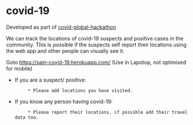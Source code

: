 # covid-19
Developed as part of [covid-global-hackathon](https://covid-global-hackathon.devpost.com/)

We can track the locations of covid-19 suspects and positive cases in the community.
This is possible if the suspects self report their locations using the web app and other people can visually see it.

Goto https://sain-covid-19.herokuapp.com/ (Use in Lapotop, not optimised for mobile)

* If you are a suspect/ positive:

           * Please add locations you have visited.

* If you know any person having covid-19:

           * Please report their locations, if possible add their travel data too.
